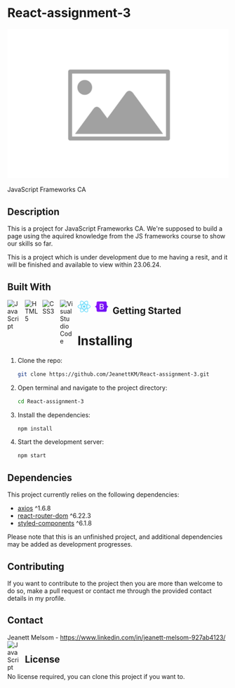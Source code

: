 # React-assignment-3

![image](/Images/Placeholder-_-Glossary.svg)

JavaScript Frameworks CA

## Description

This is a project for JavaScript Frameworks CA.
We're supposed to build a page using the aquired knowledge from the JS frameworks course to show our skills so far.

This is a project which is under development due to me having a resit, and it will be finished and available to view within 23.06.24.

## Built With

<img align="left" alt="JavaScript" width="30px" style="padding-right:10px;" src="https://cdn.jsdelivr.net/gh/devicons/devicon/icons/javascript/javascript-original.svg"/>

<img align="left" alt="HTML5" width="30px" style="padding-right:10px;" src="https://cdn.jsdelivr.net/gh/devicons/devicon/icons/html5/html5-plain-wordmark.svg"/>
          
<img align="left" alt="CSS3" width="30px" style="padding-right:10px;" src="https://cdn.jsdelivr.net/gh/devicons/devicon/icons/css3/css3-plain-wordmark.svg"/>

<img align="left" alt="Visual Studio Code" width="30px" style="padding-right:10px;" src="https://cdn.jsdelivr.net/gh/devicons/devicon/icons/vscode/vscode-original-wordmark.svg"/>

<img align="left" alt="React" width="30px" style="padding-right:10px;" src="https://raw.githubusercontent.com/devicons/devicon/6910f0503efdd315c8f9b858234310c06e04d9c0/icons/react/react-original.svg"/>

<img align="left" alt="Bootstrap" width="30px" style="padding-right:10px;" src="https://raw.githubusercontent.com/devicons/devicon/6910f0503efdd315c8f9b858234310c06e04d9c0/icons/bootstrap/bootstrap-original.svg"/>

##

## Getting Started


# Installing

1. Clone the repo:

   ```bash
   git clone https://github.com/JeanettKM/React-assignment-3.git
   ```

2. Open terminal and navigate to the project directory:

   ```bash
   cd React-assignment-3
   ```

3. Install the dependencies:

   ```bash
   npm install
   ```

4. Start the development server:

   ```bash
   npm start
   ```

## Dependencies

This project currently relies on the following dependencies:

- [axios](https://www.npmjs.com/package/axios) ^1.6.8
- [react-router-dom](https://www.npmjs.com/package/react-router-dom) ^6.22.3
- [styled-components](https://www.npmjs.com/package/styled-components) ^6.1.8

Please note that this is an unfinished project, and additional dependencies may be added as development progresses.

## Contributing

If you want to contribute to the project then you are more than welcome to do so, make a pull request or contact me through the provided contact details in my profile.

## Contact

Jeanett Melsom - https://www.linkedin.com/in/jeanett-melsom-927ab4123/
<img align="left" alt="JavaScript" width="30px" style="padding-right:10px;" src="https://cdn.jsdelivr.net/gh/devicons/devicon/icons/linkedin/linkedin-original.svg" />

## License

No license required, you can clone this project if you want to.
